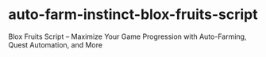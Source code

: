 # auto-farm-instinct-blox-fruits-script
Blox Fruits Script – Maximize Your Game Progression with Auto-Farming, Quest Automation, and More
